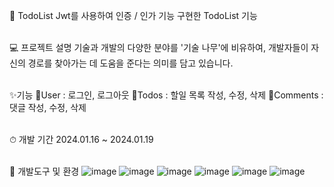 🌴 TodoList
Jwt를 사용하여 인증 / 인가 기능 구현한 TodoList 기능<br>
<br>

💻 프로젝트 설명
기술과 개발의 다양한 분야를 '기술 나무'에 비유하여, 개발자들이 자신의 경로를 찾아가는 데 도움을 준다는 의미를 담고 있습니다.<br>
<br>

✨기능
🧑User : 로그인, 로그아웃
🧑Todos : 할일 목록 작성, 수정, 삭제
🧑Comments : 댓글 작성, 수정, 삭제<br>
<br>

⏱ 개발 기간
2024.01.16 ~ 2024.01.19<br>
<br>


📢 개발도구 및 환경
![image](https://github.com/codekmj1/todoList/assets/152253534/2536412e-3552-44f4-b779-3d28d9943da2) ![image](https://github.com/codekmj1/todoList/assets/152253534/b0b0a3dd-d43b-4496-953c-415c356ae162) ![image](https://github.com/codekmj1/todoList/assets/152253534/966fac00-cd2a-4bbf-906d-1ef426efa447)
![image](https://github.com/codekmj1/todoList/assets/152253534/c2633c0e-a9b2-4e8a-a953-0c72948b35e5) ![image](https://github.com/codekmj1/todoList/assets/152253534/9bfce8cb-cdf6-46ff-80cb-af1542312eab) ![image](https://github.com/codekmj1/todoList/assets/152253534/2cf3bc10-da31-4c9b-9695-566228c71993)





 
  

